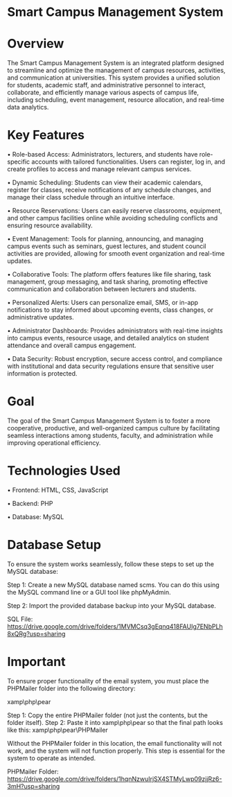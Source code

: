 # Smart Campus Management System

# Overview
The Smart Campus Management System is an integrated platform designed to streamline and optimize the management of campus resources, activities, and communication at universities. This system provides a unified solution for students, academic staff, and administrative personnel to interact, collaborate, and efficiently manage various aspects of campus life, including scheduling, event management, resource allocation, and real-time data analytics.


# Key Features
• Role-based Access: Administrators, lecturers, and students have role-specific accounts with tailored functionalities. Users can register, log in, and create profiles to access and manage relevant campus services.

• Dynamic Scheduling: Students can view their academic calendars, register for classes, receive notifications of any schedule changes, and manage their class schedule through an intuitive interface.

• Resource Reservations: Users can easily reserve classrooms, equipment, and other campus facilities online while avoiding scheduling conflicts and ensuring resource availability.

• Event Management: Tools for planning, announcing, and managing campus events such as seminars, guest lectures, and student council activities are provided, allowing for smooth event organization and real-time updates.

• Collaborative Tools: The platform offers features like file sharing, task management, group messaging, and task sharing, promoting effective communication and collaboration between lecturers and students.

• Personalized Alerts: Users can personalize email, SMS, or in-app notifications to stay informed about upcoming events, class changes, or administrative updates.

• Administrator Dashboards: Provides administrators with real-time insights into campus events, resource usage, and detailed analytics on student attendance and overall campus engagement.

• Data Security: Robust encryption, secure access control, and compliance with institutional and data security regulations ensure that sensitive user information is protected.


# Goal
The goal of the Smart Campus Management System is to foster a more cooperative, productive, and well-organized campus culture by facilitating seamless interactions among students, faculty, and administration while improving operational efficiency.


# Technologies Used
• Frontend: HTML, CSS, JavaScript

• Backend: PHP

• Database: MySQL

# Database Setup
To ensure the system works seamlessly, follow these steps to set up the MySQL database:

Step 1: Create a new MySQL database named scms. You can do this using the MySQL command line or a GUI tool like phpMyAdmin.

Step 2: Import the provided database backup into your MySQL database.

SQL File: https://drive.google.com/drive/folders/1MVMCsq3gEqnq418FAUIg7ENbPLh8xQRg?usp=sharing

# Important

To ensure proper functionality of the email system, you must place the PHPMailer folder into the following directory:

xamp\php\pear

Step 1: Copy the entire PHPMailer folder (not just the contents, but the folder itself).
Step 2: Paste it into xamp\php\pear so that the final path looks like this:
xamp\php\pear\PHPMailer

Without the PHPMailer folder in this location, the email functionality will not work, and the system will not function properly. This step is essential for the system to operate as intended.

PHPMailer Folder: https://drive.google.com/drive/folders/1hqnNzwuIrjSX4STMyLwp09zjjRz6-3mH?usp=sharing
